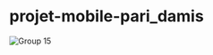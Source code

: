 # projet-mobile-pari_damis
![Group 15](https://github.com/yoann90/projet-mobile-pari_damis/assets/135041871/1ad12a97-945e-4b9e-9c94-1a92d1f00630)
